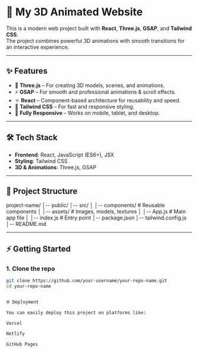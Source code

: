 # 🚀 My 3D Animated Website  

This is a modern web project built with **React**, **Three.js**, **GSAP**, and **Tailwind CSS**.  
The project combines powerful 3D animations with smooth transitions for an interactive experience.  

---

## ✨ Features
- 🎨 **Three.js** – For creating 3D models, scenes, and animations.  
- ⚡ **GSAP** – For smooth and professional animations & scroll effects.  
- ⚛️ **React** – Component-based architecture for reusability and speed.  
- 💨 **Tailwind CSS** – For fast and responsive styling.  
- 📱 **Fully Responsive** – Works on mobile, tablet, and desktop.  

---

## 🛠️ Tech Stack
- **Frontend**: React, JavaScript (ES6+), JSX  
- **Styling**: Tailwind CSS  
- **3D & Animations**: Three.js, GSAP  

---

## 📂 Project Structure
project-name/
│-- public/
│-- src/
│ │-- components/ # Reusable components
│ │-- assets/ # Images, models, textures
│ │-- App.js # Main app file
│ │-- index.js # Entry point
│-- package.json
│-- tailwind.config.js
│-- README.md






---

## ⚡ Getting Started  

### 1. Clone the repo  
```bash
git clone https://github.com/your-username/your-repo-name.git
cd your-repo-name


🌐 Deployment

You can easily deploy this project on platforms like:

Vercel

Netlify

GitHub Pages
